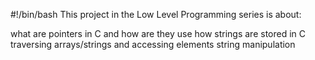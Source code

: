 #!/bin/bash
This project in the Low Level Programming series is about:

what are pointers in C and how are they use
how strings are stored in C
traversing arrays/strings and accessing elements
string manipulation
